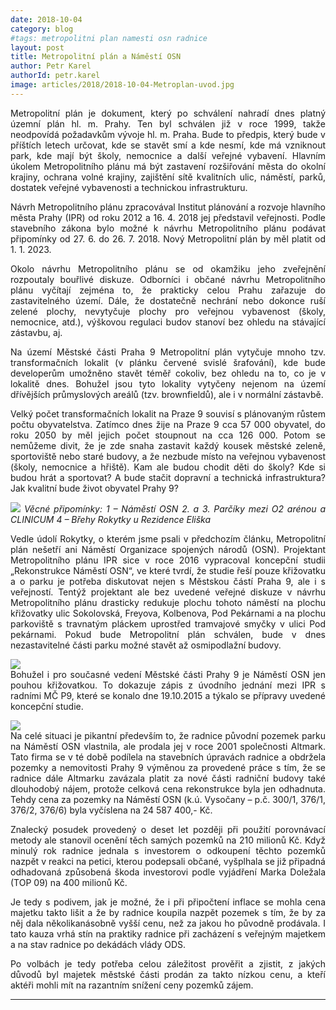```yaml
---
date: 2018-10-04
category: blog
#tags: metropolitni plan namesti osn radnice
layout: post
title: Metropolitní plán a Náměstí OSN
author: Petr Karel
authorId: petr.karel
image: articles/2018/2018-10-04-Metroplan-uvod.jpg
---
```

<p style='text-align: justify;'>
Metropolitní plán je dokument, který po schválení nahradí dnes platný územní plán hl. m. Prahy. Ten byl schválen již v roce 1999, takže neodpovídá požadavkům vývoje hl. m.  Praha. Bude to předpis, který bude v příštích letech určovat, kde se stavět smí a kde nesmí, kde má vzniknout park, kde mají být školy, nemocnice a další veřejné vybavení. Hlavním úkolem Metropolitního plánu má být zastavení rozšiřování města do okolní krajiny, ochrana volné krajiny, zajištění sítě kvalitních ulic, náměstí, parků, dostatek veřejné vybavenosti a technickou infrastrukturu.
</p><p style='text-align: justify;'>
Návrh Metropolitního plánu zpracovával Institut plánování a rozvoje hlavního města Prahy (IPR) od roku 2012 a 16. 4. 2018 jej představil veřejnosti. Podle stavebního zákona bylo možné k návrhu Metropolitního plánu podávat připomínky od 27. 6. do 26. 7. 2018. Nový Metropolitní plán by měl platit od 1. 1. 2023.
</p><p style='text-align: justify;'>
Okolo návrhu Metropolitního plánu se od okamžiku jeho zveřejnění rozpoutaly bouřlivé diskuze. Odborníci i občané návrhu Metropolitního plánu vyčítají zejména to, že prakticky celou Prahu zařazuje do zastavitelného území. Dále, že dostatečně nechrání nebo dokonce ruší zelené plochy, nevytyčuje plochy pro veřejnou vybavenost (školy, nemocnice, atd.), výškovou regulaci budov stanoví bez ohledu na stávající zástavbu, aj.
</p><p style='text-align: justify;'>
Na území Městské části Praha 9 Metropolitní plán vytyčuje mnoho tzv. transformačních lokalit (v plánku červené svislé šrafování), kde bude developerům umožněno stavět téměř cokoliv, bez ohledu na to, co je v lokalitě dnes. Bohužel jsou tyto lokality vytyčeny nejenom na území dřívějších průmyslových areálů (tzv. brownfieldů), ale i v normální zástavbě.
</p><p style='text-align: justify;'>
Velký počet transformačních lokalit na Praze 9 souvisí s plánovaným růstem počtu obyvatelstva. Zatímco dnes žije na Praze 9 cca 57 000 obyvatel, do roku 2050 by měl jejich počet stoupnout na  cca 126 000. Potom se nemůžeme divit, že je zde snaha zastavit každý kousek městské zeleně, sportoviště nebo staré budovy, a že nezbude místo na veřejnou vybavenost (školy, nemocnice a hřiště). Kam ale budou chodit děti do školy? Kde si budou hrát a sportovat? A bude stačit dopravní a technická infrastruktura? Jak kvalitní bude život obyvatel Prahy 9?
</p><p style='text-align: justify;'>
<img src="https://praha9.pirati.cz/assets/img/articles/2018/2018-10-04-metroplan-mapa.jpg">
<i>Věcné připomínky:	1 – Náměstí OSN  2. a 3. Parčíky mezi O2 arénou a CLINICUM 4 – Břehy Rokytky u Rezidence Eliška </i>
</p><p style='text-align: justify;'>
Vedle údolí Rokytky, o kterém jsme psali v předchozím článku, Metropolitní plán nešetří ani Náměstí Organizace spojených národů (OSN). Projektant Metropolitního plánu IPR sice v roce 2016 vypracoval koncepční studii „Rekonstrukce Náměstí OSN“, ve které tvrdí, že studie řeší pouze křižovatku a o parku je potřeba diskutovat nejen s Městskou částí Praha 9, ale i s veřejností. Tentýž projektant ale bez uvedené veřejné diskuze v návrhu Metropolitního plánu drasticky redukuje plochu tohoto náměstí na plochu křižovatky ulic Sokolovská,  Freyova, Kolbenova, Pod Pekárnami a na plochu parkoviště s travnatým pláckem uprostřed  tramvajové smyčky v ulici Pod pekárnami. Pokud bude Metropolitní plán schválen, bude v dnes nezastavitelné části parku možné stavět až osmipodlažní budovy.
</p><p style='text-align: justify;'>
<img src="https://praha9.pirati.cz/assets/img/articles/2018/2018-10-04-metroplan-osn-mapa.jpg"><br />
Bohužel i pro současné vedení Městské části Prahy 9 je Náměstí OSN jen pouhou křižovatkou. To dokazuje  zápis z úvodního jednání mezi IPR s radními MČ P9, které se konalo dne 19.10.2015 a týkalo se přípravy uvedené koncepční studie.
</p><p style='text-align: justify;'>
<img src="https://praha9.pirati.cz/assets/img/articles/2018/2018-10-04-metroplan-OSN-usneseni.jpg"><br />
Na celé situaci je pikantní především to, že radnice původní pozemek parku na Náměstí OSN vlastnila, ale prodala jej v roce 2001 společnosti Altmark. Tato firma se v té době podílela na stavebních úpravách radnice a obdržela pozemky a nemovitosti Prahy 9 výměnou za provedené práce s tím, že se radnice dále Altmarku zavázala platit za nové části radniční budovy také dlouhodobý nájem, protože celková cena rekonstrukce byla jen odhadnuta. Tehdy cena za pozemky na Náměstí OSN (k.ú. Vysočany – p.č. 300/1, 376/1, 376/2, 376/6) byla vyčíslena na 24 587 400,- Kč.
</p><p style='text-align: justify;'>
Znalecký posudek provedený o deset let později při použití porovnávací metody ale stanovil ocenění těch samých pozemků na 210 milionů Kč. Když minulý rok radnice jednala s investorem o odkoupení těchto pozemků nazpět v reakci na petici, kterou podepsali občané, vyšplhala se již připadná odhadovaná způsobená škoda investorovi podle vyjádření Marka Doležala (TOP 09) na 400 milionů Kč. 
</p><p style='text-align: justify;'>
Je tedy s podivem, jak je možné, že i při připočtení inflace se mohla cena majetku takto lišit a že by radnice koupila nazpět pozemek s tím, že by za něj dala několikanásobně vyšší cenu, než za jakou ho původně prodávala. I tato kauza vrhá stín na praktiky radnice při zacházení s veřejným majetkem a na stav radnice po dekádách vlády ODS.
</p><p style='text-align: justify;'>
Po volbách je tedy potřeba celou záležitost prověřit a zjistit, z jakých důvodů byl majetek městské části prodán za takto nízkou cenu, a kteří aktéři mohli mít na razantním snížení ceny pozemků zájem.
</p>

---
